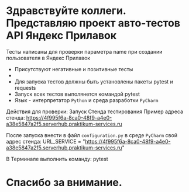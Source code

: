 # Здравствуйте коллеги. Представляю проект авто-тестов API Яндекс Прилавок
 Тесты написаны для проверки параметра name при создании пользователя в Яндекс Прилавок
- Присутствуют негативные и позитивные тесты
- 
- Для запуска тестов должны быть установлены пакеты pytest и requests
- Запуск всех тестов выполянется командой pytest
- Язык - интерпретатор `Python` и среда разработки `PyCharm`

Действия для проверки:
Запуск Стенда тестирования
Пример адреса стенда: https://4f995f6a-8ca0-48f9-a4e0-a38e5847a2f5.serverhub.praktikum-services.ru

После запуска внести в файл `configuration.py` в среде `PyCharm` свой адрес стенда:
URL_SERVICE = "https://4f995f6a-8ca0-48f9-a4e0-a38e5847a2f5.serverhub.praktikum-services.ru"

В Терминале выполнить команду: pytest

# Спасибо за внимание.
